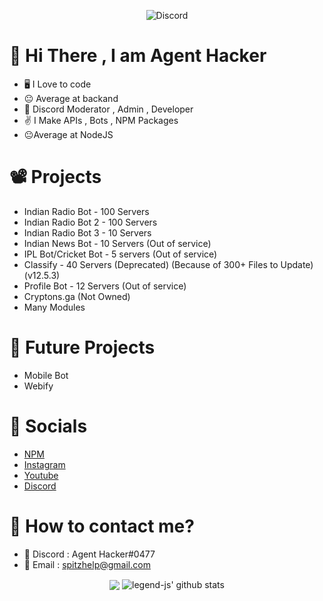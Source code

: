 <p align="center"> <img src="https://discord.c99.nl/widget/theme-1/464029590470262806.png" alt="Discord" /> </p>

# 👋 Hi There , I am Agent Hacker
- 🖥️ I Love to code
- 😐 Average at backand
- 💼 Discord Moderator , Admin , Developer
- ✌️ I Make APIs , Bots , NPM Packages 
- 😐Average at NodeJS
# 📽️ Projects
- Indian Radio Bot - 100 Servers
- Indian Radio Bot 2 - 100 Servers
- Indian Radio Bot 3 - 10 Servers
- Indian News Bot - 10 Servers (Out of service)
- IPL Bot/Cricket Bot - 5 servers (Out of service)
- Classify - 40 Servers (Deprecated) (Because of 300+ Files to Update) (v12.5.3)
- Profile Bot - 12 Servers (Out of service)
- Cryptons.ga (Not Owned)
- Many Modules 
# 🚧 Future Projects
- Mobile Bot
- Webify
# 📱 Socials 
- [NPM](https://www.npmjs.com/~jenil-dev)
- [Instagram](https://www.instagram.com/not.jenil/)
- [Youtube](https://www.youtube.com/channel/UCx9qjnVbHBdaUJCo4XgexXw)
- [Discord](https://www.discord.com/users/464029590470262806)
# 🤙 How to contact me?
- 📍 Discord : Agent Hacker#0477
- 📧 Email : spitzhelp@gmail.com
<p align="center">
  <img align="center" src="https://github-readme-stats.vercel.app/api/top-langs/?username=AgentHackerYT&show_icons=true&layout=compact&hide_border=true&theme=dark" />
  <img align="center" src="https://github-readme-stats.vercel.app/api?username=AgentHackerYT&show_icons=true&theme=dark&line_height=21" alt="legend-js' github stats"/>
